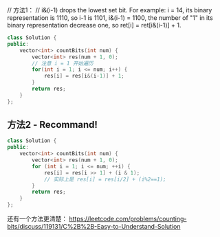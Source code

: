 // 方法1：
// i&(i-1) drops the lowest set bit. For example: i = 14, its binary representation is 1110, so i-1 is 1101, i&(i-1) = 1100, the number of "1" in its binary representation decrease one, so ret[i] = ret[i&(i-1)] + 1. 
```cpp
class Solution {
public:
    vector<int> countBits(int num) {
        vector<int> res(num + 1, 0);
        // 注意 i = 1 开始遍历
        for(int i = 1; i <= num; i++) {
            res[i] = res[i&(i-1)] + 1;
        }
        return res;
    }
};
```

## 方法2 - Recommand!
```cpp
class Solution {
public:
    vector<int> countBits(int num) {
        vector<int> res(num + 1, 0);
        for (int i = 1; i <= num; ++i) {
            res[i] = res[i >> 1] + (i & 1);
            // 实际上是 res[i] = res[i/2] + (i%2==1);
        }
        return res;
    }
};
```

还有一个方法更清楚：
https://leetcode.com/problems/counting-bits/discuss/119131/C%2B%2B-Easy-to-Understand-Solution